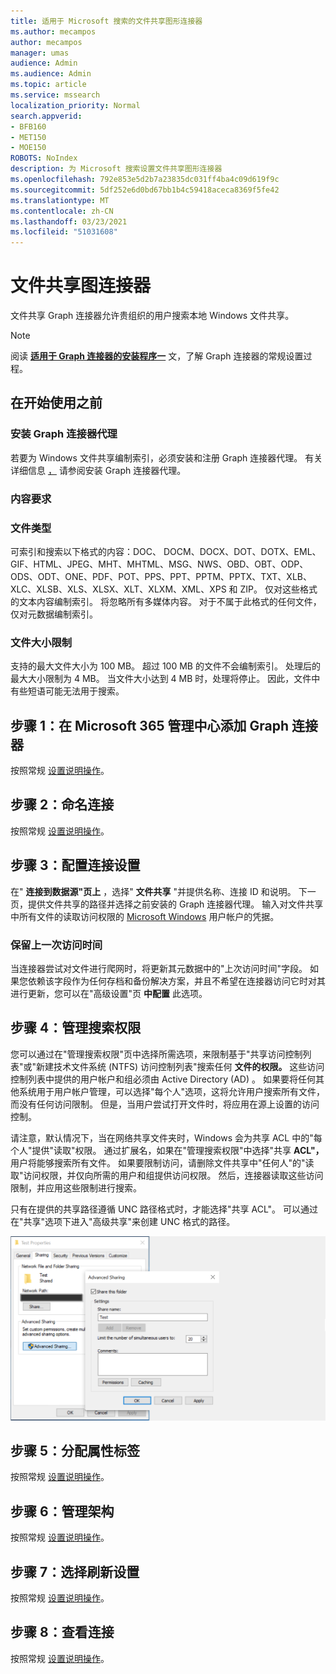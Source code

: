 ```yaml
---
title: 适用于 Microsoft 搜索的文件共享图形连接器
ms.author: mecampos
author: mecampos
manager: umas
audience: Admin
ms.audience: Admin
ms.topic: article
ms.service: mssearch
localization_priority: Normal
search.appverid:
- BFB160
- MET150
- MOE150
ROBOTS: NoIndex
description: 为 Microsoft 搜索设置文件共享图形连接器
ms.openlocfilehash: 792e853e5d2b7a23835dc031ff4ba4c09d619f9c
ms.sourcegitcommit: 5df252e6d0bd67bb1b4c59418aceca8369f5fe42
ms.translationtype: MT
ms.contentlocale: zh-CN
ms.lasthandoff: 03/23/2021
ms.locfileid: "51031608"
---
```

<!---Previous ms.author: rusamai --->

# <a name="file-share-graph-connector"></a>文件共享图连接器

文件共享 Graph 连接器允许贵组织的用户搜索本地 Windows 文件共享。

> [!NOTE]
> 阅读 [**适用于 Graph 连接器的安装程序一**](configure-connector.md) 文，了解 Graph 连接器的常规设置过程。

## <a name="before-you-get-started"></a>在开始使用之前

### <a name="install-the-graph-connector-agent"></a>安装 Graph 连接器代理

若要为 Windows 文件共享编制索引，必须安装和注册 Graph 连接器代理。 有关详细信息 [，](on-prem-agent.md) 请参阅安装 Graph 连接器代理。  

### <a name="content-requirements"></a>内容要求

### <a name="file-types"></a>文件类型

可索引和搜索以下格式的内容：DOC、 DOCM、DOCX、DOT、DOTX、EML、GIF、HTML、JPEG、MHT、MHTML、MSG、NWS、OBD、OBT、ODP、ODS、ODT、ONE、PDF、POT、PPS、PPT、PPTM、PPTX、TXT、XLB、XLC、XLSB、XLS、XLSX、XLT、XLXM、XML、XPS 和 ZIP。 仅对这些格式的文本内容编制索引。 将忽略所有多媒体内容。 对于不属于此格式的任何文件，仅对元数据编制索引。

### <a name="file-size-limits"></a>文件大小限制

支持的最大文件大小为 100 MB。 超过 100 MB 的文件不会编制索引。 处理后的最大大小限制为 4 MB。 当文件大小达到 4 MB 时，处理将停止。 因此，文件中有些短语可能无法用于搜索。

## <a name="step-1-add-a-graph-connector-in-the-microsoft-365-admin-center"></a>步骤 1：在 Microsoft 365 管理中心添加 Graph 连接器

按照常规 [设置说明操作](./configure-connector.md)。
<!---If the above phrase does not apply, delete it and insert specific details for your data source that are different from general setup instructions.-->

## <a name="step-2-name-the-connection"></a>步骤 2：命名连接

按照常规 [设置说明操作](./configure-connector.md)。
<!---If the above phrase does not apply, delete it and insert specific details for your data source that are different from general setup instructions.-->

## <a name="step-3-configure-the-connection-settings"></a>步骤 3：配置连接设置

在" **连接到数据源"页上** ，选择" **文件共享** "并提供名称、连接 ID 和说明。 下一页，提供文件共享的路径并选择之前安装的 Graph 连接器代理。 输入对文件共享中所有文件的读取访问权限的 [Microsoft Windows](https://microsoft.com/windows) 用户帐户的凭据。

### <a name="preserve-last-access-time"></a>保留上一次访问时间

当连接器尝试对文件进行爬网时，将更新其元数据中的"上次访问时间"字段。 如果您依赖该字段作为任何存档和备份解决方案，并且不希望在连接器访问它时对其进行更新，您可以在"高级设置"页 **中配置** 此选项。

## <a name="step-4-manage-search-permissions"></a>步骤 4：管理搜索权限

您可以通过在"管理搜索权限"页中选择所需选项，来限制基于"共享访问控制列表"或"新建技术文件系统 (NTFS) 访问控制列表"搜索任何 **文件的权限。** 这些访问控制列表中提供的用户帐户和组必须由 Active Directory (AD) 。 如果要将任何其他系统用于用户帐户管理，可以选择"每个人"选项，这将允许用户搜索所有文件，而没有任何访问限制。 但是，当用户尝试打开文件时，将应用在源上设置的访问控制。

请注意，默认情况下，当在网络共享文件夹时，Windows 会为共享 ACL 中的"每个人"提供"读取"权限。 通过扩展名，如果在"管理搜索权限"中选择"共享 **ACL"，** 用户将能够搜索所有文件。 如果要限制访问，请删除文件共享中"任何人"的"读取"访问权限，并仅向所需的用户和组提供访问权限。 然后，连接器读取这些访问限制，并应用这些限制进行搜索。

只有在提供的共享路径遵循 UNC 路径格式时，才能选择"共享 ACL"。 可以通过在"共享"选项下进入"高级共享"来创建 UNC 格式的路径。

![Advanced_sharing](media/file-connector/file-advanced-sharing.png)

## <a name="step-5-assign-property-labels"></a>步骤 5：分配属性标签

按照常规 [设置说明操作](./configure-connector.md)。
<!---If the above phrase does not apply, delete it and insert specific details for your data source that are different from general setup instructions.-->

## <a name="step-6-manage-schema"></a>步骤 6：管理架构

按照常规 [设置说明操作](./configure-connector.md)。
<!---If the above phrase does not apply, delete it and insert specific details for your data source that are different from general setup instructions.-->

## <a name="step-7-choose-refresh-settings"></a>步骤 7：选择刷新设置

按照常规 [设置说明操作](./configure-connector.md)。
<!---If the above phrase does not apply, delete it and insert specific details for your data source that are different from general setup instructions.-->

## <a name="step-8-review-connection"></a>步骤 8：查看连接

按照常规 [设置说明操作](./configure-connector.md)。
<!---If the above phrase does not apply, delete it and insert specific details for your data source that are different from general setup 
instructions.-->

<!---## Troubleshooting-->
<!---Insert troubleshooting recommendations for this data source-->

<!---## Limitations-->
<!---Insert limitations for this data source-->